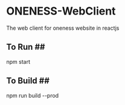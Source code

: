 # ONENESS-WebClient
The web client for oneness website in reactjs

## To Run ## <br/>

npm start

## To Build ##<br/>
npm run build --prod
